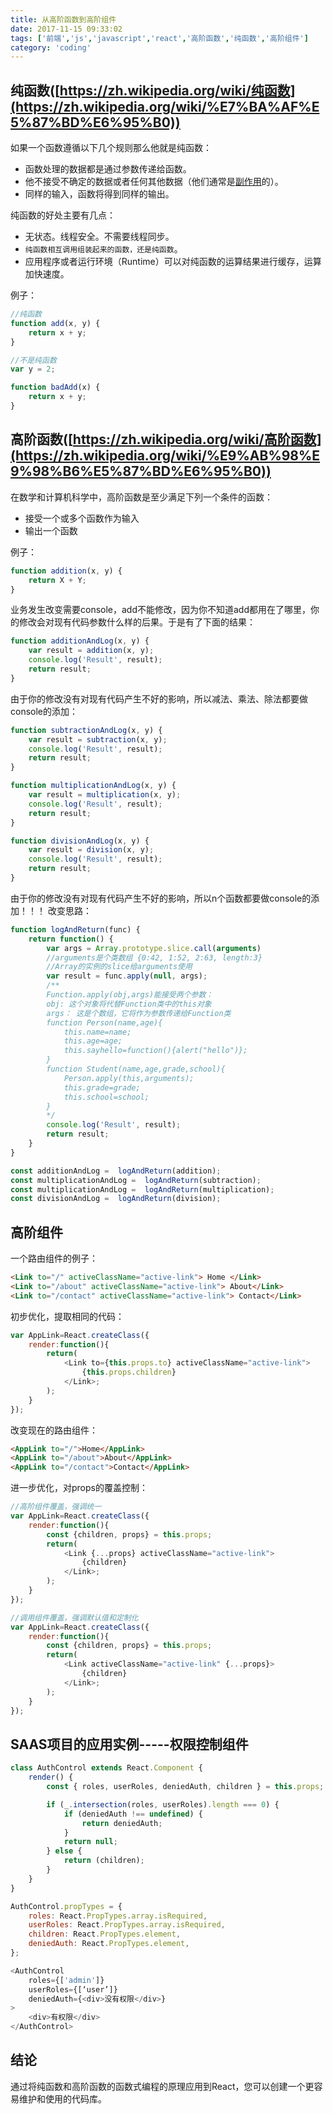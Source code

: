 ```yaml
---
title: 从高阶函数到高阶组件
date: 2017-11-15 09:33:02
tags: ['前端','js','javascript','react','高阶函数','纯函数','高阶组件']
category: 'coding'
---
```

## 纯函数([https://zh.wikipedia.org/wiki/纯函数](https://zh.wikipedia.org/wiki/%E7%BA%AF%E5%87%BD%E6%95%B0))
如果一个函数遵循以下几个规则那么他就是纯函数：
+ 函数处理的数据都是通过参数传递给函数。
+ 他不接受不确定的数据或者任何其他数据（他们通常是[副作用](https://zh.wikipedia.org/wiki/函数副作用)的）。
+ 同样的输入，函数将得到同样的输出。

纯函数的好处主要有几点：
+ 无状态。线程安全。不需要线程同步。
+ `纯函数相互调用组装起来的函数，还是纯函数`。
+ 应用程序或者运行环境（Runtime）可以对纯函数的运算结果进行缓存，运算加快速度。<!--more-->

例子：
```javascript
//纯函数
function add(x, y) {
    return x + y;
}
```
```javascript
//不是纯函数
var y = 2;

function badAdd(x) {
    return x + y;
} 
```

## 高阶函数([https://zh.wikipedia.org/wiki/高阶函数](https://zh.wikipedia.org/wiki/%E9%AB%98%E9%98%B6%E5%87%BD%E6%95%B0))
在数学和计算机科学中，高阶函数是至少满足下列一个条件的函数：
+ 接受一个或多个函数作为输入
+ 输出一个函数

例子：
```javascript
function addition(x, y) {
    return X + Y;
}
```
业务发生改变需要console，add不能修改，因为你不知道add都用在了哪里，你的修改会对现有代码参数什么样的后果。于是有了下面的结果：
```javascript
function additionAndLog(x, y) {
    var result = addition(x, y);
    console.log('Result', result);
    return result;
}
```
由于你的修改没有对现有代码产生不好的影响，所以减法、乘法、除法都要做console的添加：
```javascript
function subtractionAndLog(x, y) {
    var result = subtraction(x, y);
    console.log('Result', result);
    return result;
}
```
```javascript
function multiplicationAndLog(x, y) {
    var result = multiplication(x, y);
    console.log('Result', result);
    return result;
}
```
```javascript
function divisionAndLog(x, y) {
    var result = division(x, y);
    console.log('Result', result);
    return result;
}
```
由于你的修改没有对现有代码产生不好的影响，所以n个函数都要做console的添加！！！
改变思路：

```javascript
function logAndReturn(func) {
    return function() {
        var args = Array.prototype.slice.call(arguments)
        //arguments是个类数组 {0:42, 1:52, 2:63, length:3}
        //Array的实例的slice给arguments使用
        var result = func.apply(null, args);
        /**
        Function.apply(obj,args)能接受两个参数：
        obj: 这个对象将代替Function类中的this对象
        args： 这是个数组，它将作为参数传递给Function类
        function Person(name,age){
            this.name=name;
            this.age=age;
            this.sayhello=function(){alert("hello")};
        } 
        function Student(name,age,grade,school){
            Person.apply(this,arguments);
            this.grade=grade;
            this.school=school;
        } 
        */
        console.log('Result', result);
        return result;
    }
}

const additionAndLog =  logAndReturn(addition);
const multiplicationAndLog =  logAndReturn(subtraction);
const multiplicationAndLog =  logAndReturn(multiplication);
const divisionAndLog =  logAndReturn(division);
```
## 高阶组件
一个路由组件的例子：
```html
<Link to="/" activeClassName="active-link"> Home </Link>
<Link to="/about" activeClassName="active-link"> About</Link>
<Link to="/contact" activeClassName="active-link"> Contact</Link>
```
初步优化，提取相同的代码：
```javascript
var AppLink=React.createClass({
    render:function(){
        return(
            <Link to={this.props.to} activeClassName="active-link">
                {this.props.children}
            </Link>;
        );
    }
});
```
改变现在的路由组件：
```html
<AppLink to="/">Home</AppLink>
<AppLink to="/about">About</AppLink>
<AppLink to="/contact">Contact</AppLink>
```
进一步优化，对props的覆盖控制：
```javascript
//高阶组件覆盖，强调统一
var AppLink=React.createClass({
    render:function(){
        const {children, props} = this.props;
        return(
            <Link {...props} activeClassName="active-link">
                {children}
            </Link>;
        );
    }
});

//调用组件覆盖，强调默认值和定制化
var AppLink=React.createClass({
    render:function(){
        const {children, props} = this.props;
        return(
            <Link activeClassName="active-link" {...props}>
                {children}
            </Link>;
        );
    }
});
```
## SAAS项目的应用实例-----<AuthControl>权限控制组件

```Javascript
class AuthControl extends React.Component {
    render() {
        const { roles, userRoles, deniedAuth, children } = this.props;

        if (_.intersection(roles, userRoles).length === 0) {
            if (deniedAuth !== undefined) {
                return deniedAuth;
            }
            return null;
        } else {
            return (children);
        }
    }
}

AuthControl.propTypes = {
    roles: React.PropTypes.array.isRequired,
    userRoles: React.PropTypes.array.isRequired,
    children: React.PropTypes.element,
    deniedAuth: React.PropTypes.element,
};

<AuthControl
    roles={['admin']} 
    userRoles={[‘user’]}
    deniedAuth={<div>没有权限</div>}
>
    <div>有权限</div>
</AuthControl>
```
## 结论
通过将纯函数和高阶函数的函数式编程的原理应用到React，您可以创建一个更容易维护和使用的代码库。